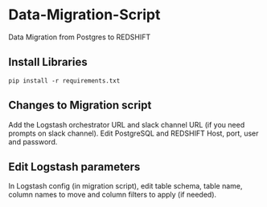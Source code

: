# Data-Migration-Script
Data Migration from Postgres to REDSHIFT
## Install Libraries
```
pip install -r requirements.txt
```
## Changes to Migration script
Add the Logstash orchestrator URL and slack channel URL (if you need prompts on slack channel). Edit PostgreSQL and REDSHIFT Host, port, user and password.
## Edit Logstash parameters
In Logstash config (in migration script), edit table schema, table name, column names to move and column filters to apply (if needed).
